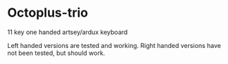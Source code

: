 # Octoplus-trio
 11 key one handed artsey/ardux keyboard

Left handed versions are tested and working.
Right handed versions have not been tested, but should work.
